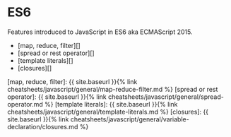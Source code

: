 # ES6

Features introduced to JavaScript in ES6 aka ECMAScript 2015.

- [map, reduce, filter][]
- [spread or rest operator][]
- [template literals][]
- [closures][]

[map, reduce, filter]: {{ site.baseurl }}{% link cheatsheets/javascript/general/map-reduce-filter.md %}
[spread or rest operator]: {{ site.baseurl }}{% link cheatsheets/javascript/general/spread-operator.md %}
[template literals]: {{ site.baseurl }}{% link cheatsheets/javascript/general/template-literals.md %}
[closures]: {{ site.baseurl }}{% link cheatsheets/javascript/general/variable-declaration/closures.md %}
